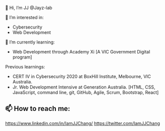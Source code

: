 👋 Hi, I’m JJ @Jayz-lab

👀 I’m interested in:
-  Cybersecurity 
-  Web Development

🌱 I’m currently learning:
- Web Development through Academy Xi [A VIC Government Digital program]

Previous learnings:
- CERT IV in Cybersecurity 2020 at BoxHill Institute, Melbourne, VIC Australia.
- Jr. Web Development Intensive at Generation Australia.
[HTML, CSS, JavaScript, command line, git, GitHub, Agile, Scrum, Bootstrap, React] 

📫 How to reach me:
- 
https://www.linkedin.com/in/IamJJChang/
https://twitter.com/IamJJChang
<!---
Jayz-lab/Jayz-lab is a ✨ special ✨ repository because its `README.md` (this file) appears on your GitHub profile.
You can click the Preview link to take a look at your changes.
--->
